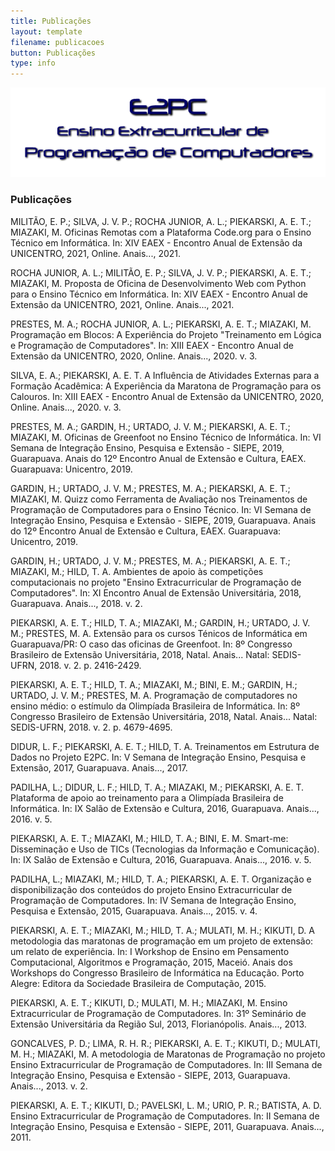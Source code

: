 ```yaml
---
title: Publicações
layout: template
filename: publicacoes
button: Publicações
type: info
---
```

![](../assets/images/logo_e2pc.png)
### Publicações

MILITÃO, E. P.; SILVA, J. V. P.; ROCHA JUNIOR, A. L.; PIEKARSKI, A. E. T.; MIAZAKI, M. Oficinas Remotas com a Plataforma Code.org para o Ensino Técnico em Informática. In: XIV EAEX - Encontro Anual de Extensão da UNICENTRO, 2021, Online. Anais..., 2021.  

ROCHA JUNIOR, A. L.; MILITÃO, E. P.; SILVA, J. V. P.; PIEKARSKI, A. E. T.; MIAZAKI, M. Proposta de Oficina de Desenvolvimento Web com Python para o Ensino Técnico em Informática. In: XIV EAEX - Encontro Anual de Extensão da UNICENTRO, 2021, Online. Anais..., 2021.  

PRESTES, M. A.; ROCHA JUNIOR, A. L.; PIEKARSKI, A. E. T.; MIAZAKI, M. Programação em Blocos: A Experiência do Projeto "Treinamento em Lógica e Programação de Computadores". In: XIII EAEX - Encontro Anual de Extensão da UNICENTRO, 2020, Online. Anais..., 2020. v. 3.  

SILVA, E. A.; PIEKARSKI, A. E. T. A Influência de Atividades Externas para a Formação Acadêmica: A Experiência da Maratona de Programação para os Calouros. In: XIII EAEX - Encontro Anual de Extensão da UNICENTRO, 2020, Online. Anais..., 2020. v. 3.

PRESTES, M. A.; GARDIN, H.; URTADO, J. V. M.; PIEKARSKI, A. E. T.; MIAZAKI, M. Oficinas de Greenfoot no Ensino Técnico de Informática. In: VI Semana de Integração Ensino, Pesquisa e Extensão - SIEPE, 2019, Guarapuava. Anais do 12º Encontro Anual de Extensão e Cultura, EAEX. Guarapuava: Unicentro, 2019.

GARDIN, H.; URTADO, J. V. M.; PRESTES, M. A.; PIEKARSKI, A. E. T.; MIAZAKI, M. Quizz como Ferramenta de Avaliação nos Treinamentos de Programação de Computadores para o Ensino Técnico. In: VI Semana de Integração Ensino, Pesquisa e Extensão - SIEPE, 2019, Guarapuava. Anais do 12º Encontro Anual de Extensão e Cultura, EAEX. Guarapuava: Unicentro, 2019.

GARDIN, H.; URTADO, J. V. M.; PRESTES, M. A.; PIEKARSKI, A. E. T.; MIAZAKI, M.; HILD, T. A. Ambientes de apoio às competições computacionais no projeto "Ensino Extracurricular de Programação de Computadores". In: XI Encontro Anual de Extensão Universitária, 2018, Guarapuava. Anais..., 2018. v. 2.

PIEKARSKI, A. E. T.; HILD, T. A.; MIAZAKI, M.; GARDIN, H.; URTADO, J. V. M.; PRESTES, M. A. Extensão para os cursos Ténicos de Informática em Guarapuava/PR: O caso das oficinas de Greenfoot. In: 8º Congresso Brasileiro de Extensão Universitária, 2018, Natal. Anais... Natal: SEDIS-UFRN, 2018. v. 2. p. 2416-2429.

PIEKARSKI, A. E. T.; HILD, T. A.; MIAZAKI, M.; BINI, E. M.; GARDIN, H.; URTADO, J. V. M.; PRESTES, M. A. Programação de computadores no ensino médio: o estímulo da Olimpíada Brasileira de Informática. In: 8º Congresso Brasileiro de Extensão Universitária, 2018, Natal. Anais... Natal: SEDIS-UFRN, 2018. v. 2. p. 4679-4695.

DIDUR, L. F.; PIEKARSKI, A. E. T.; HILD, T. A. Treinamentos em Estrutura de Dados no Projeto E2PC. In: V Semana de Integração Ensino, Pesquisa e Extensão, 2017, Guarapuava. Anais..., 2017.

PADILHA, L.; DIDUR, L. F.; HILD, T. A.; MIAZAKI, M.; PIEKARSKI, A. E. T. Plataforma de apoio ao treinamento para a Olimpíada Brasileira de Informática. In: IX Salão de Extensão e Cultura, 2016, Guarapuava. Anais..., 2016. v. 5.

PIEKARSKI, A. E. T.; MIAZAKI, M.; HILD, T. A.; BINI, E. M. Smart-me: Disseminação e Uso de TICs (Tecnologias da Informação e Comunicação). In: IX Salão de Extensão e Cultura, 2016, Guarapuava. Anais..., 2016. v. 5.

PADILHA, L.; MIAZAKI, M.; HILD, T. A.; PIEKARSKI, A. E. T. Organização e disponibilização dos conteúdos do projeto Ensino Extracurricular de Programação de Computadores. In: IV Semana de Integração Ensino, Pesquisa e Extensão, 2015, Guarapuava. Anais..., 2015. v. 4.

PIEKARSKI, A. E. T.; MIAZAKI, M.; HILD, T. A.; MULATI, M. H.; KIKUTI, D. A metodologia das maratonas de programação em um projeto de extensão: um relato de experiência. In: I Workshop de Ensino em Pensamento Computacional, Algoritmos e Programação, 2015, Maceió. Anais dos Workshops do Congresso Brasileiro de Informática na Educação. Porto Alegre: Editora da Sociedade Brasileira de Computação, 2015.

PIEKARSKI, A. E. T.; KIKUTI, D.; MULATI, M. H.; MIAZAKI, M. Ensino Extracurricular de Programação de Computadores. In: 31º Seminário de Extensão Universitária da Região Sul, 2013, Florianópolis. Anais..., 2013.

GONCALVES, P. D.; LIMA, R. H. R.; PIEKARSKI, A. E. T.; KIKUTI, D.; MULATI, M. H.; MIAZAKI, M. A metodologia de Maratonas de Programação no projeto Ensino Extracurricular de Programação de Computadores. In: III Semana de Integração Ensino, Pesquisa e Extensão - SIEPE, 2013, Guarapuava. Anais..., 2013. v. 2.

PIEKARSKI, A. E. T.; KIKUTI, D.; PAVELSKI, L. M.; URIO, P. R.; BATISTA, A. D. Ensino Extracurricular de Programação de Computadores. In: II Semana de Integração Ensino, Pesquisa e Extensão - SIEPE, 2011, Guarapuava. Anais..., 2011.

